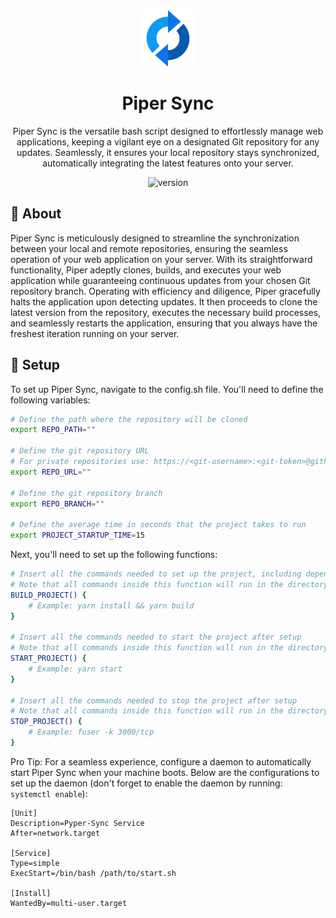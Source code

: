 <div align="center">
  <a href="https://www.gabriel-flores.dev/" target="_blank">
    <img src='https://github.com/GabrielFlores8227/GabrielFlores8227/blob/main/global-assets/Piper-Sync/piper-sync.png' height='90'>
  </a>
</div>

<h1 align="center">
  Piper Sync
</h1>

<p align="center">
  Piper Sync is the versatile bash script designed to effortlessly manage web applications, keeping a vigilant eye on a designated Git repository for any updates. 
  Seamlessly, it ensures your local repository stays synchronized, automatically integrating the latest features onto your server.
</p>

<p align="center">
  <img src="https://img.shields.io/badge/version-1.0.0-blue" alt="version">
</p>

## 📝 About

Piper Sync is meticulously designed to streamline the synchronization between your local and remote repositories, ensuring the seamless operation of your web application on 
your server. With its straightforward functionality, Piper adeptly clones, builds, and executes your web application while guaranteeing continuous updates from your chosen Git 
repository branch. Operating with efficiency and diligence, Piper gracefully halts the application upon detecting updates. It then proceeds to clone the latest version from the 
repository, executes the necessary build processes, and seamlessly restarts the application, ensuring that you always have the freshest iteration running on your server.

## 🔨 Setup

To set up Piper Sync, navigate to the config.sh file. You'll need to define the following variables:

```bash
# Define the path where the repository will be cloned
export REPO_PATH="" 

# Define the git repository URL
# For private repositories use: https://<git-username>:<git-token>@github.com/<repo-name>
export REPO_URL="" 

# Define the git repository branch
export REPO_BRANCH="" 

# Define the average time in seconds that the project takes to run
export PROJECT_STARTUP_TIME=15 
```

Next, you'll need to set up the following functions:

```bash
# Insert all the commands needed to set up the project, including dependency installations and configurations
# Note that all commands inside this function will run in the directory passed in the variable "REPO_PATH"
BUILD_PROJECT() {
    # Example: yarn install && yarn build
}

# Insert all the commands needed to start the project after setup
# Note that all commands inside this function will run in the directory passed in the variable "REPO_PATH"
START_PROJECT() {
    # Example: yarn start
}

# Insert all the commands needed to stop the project after setup
# Note that all commands inside this function will run in the directory passed in the variable "REPO_PATH"
STOP_PROJECT() {
    # Example: fuser -k 3000/tcp
}
```

Pro Tip: For a seamless experience, configure a daemon to automatically start Piper Sync when your machine boots. Below are the configurations to 
set up the daemon (don't forget to enable the daemon by running: `systemctl enable`):

```service
[Unit]
Description=Pyper-Sync Service
After=network.target

[Service]
Type=simple
ExecStart=/bin/bash /path/to/start.sh

[Install]
WantedBy=multi-user.target
```
